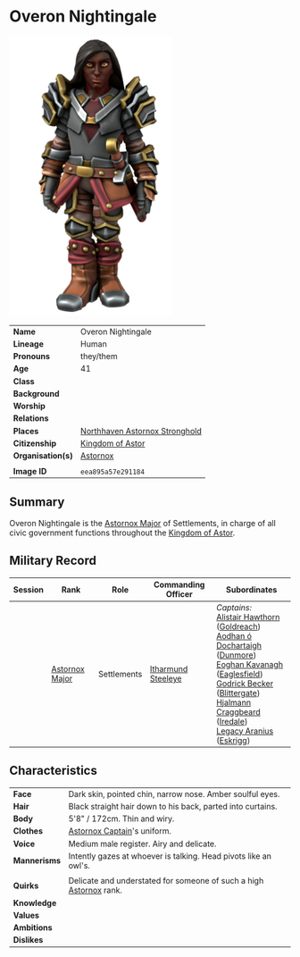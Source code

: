 # Overon Nightingale

<img src="https://raw.githubusercontent.com/jesskelsall/astarus-images/main/characters/portraits/eea895a57e291184.png" height="500" />

|||
| --- | --- |
| **Name** | Overon Nightingale | character.4
| **Lineage** | Human |
| **Pronouns** | they/them |
| **Age** | 41 |
| **Class** | |
| **Background** | |
| **Worship** | |
| **Relations** | |
| **Places** | [Northhaven Astornox Stronghold](../places/settlements/strongholds/northhaven-astornox-stronghold.md) |
| **Citizenship** | [Kingdom of Astor](../civilisations/kingdom-of-astor/kingdom-of-astor.md) |
| **Organisation(s)** | [Astornox](../organisations/government/astornox/astornox.md) |
|||
| **Image ID** | `eea895a57e291184` |

## Summary

Overon Nightingale is the [Astornox Major](../organisations/government/astornox/ranks/astornox-major.md) of Settlements, in charge of all civic government functions throughout the [Kingdom of Astor](../civilisations/kingdom-of-astor/kingdom-of-astor.md).

## Military Record

| Session | Rank | Role | Commanding Officer | Subordinates |
|:---:| --- | --- | --- | --- |
|| [Astornox Major](../organisations/government/astornox/ranks/astornox-major.md) | Settlements | [Itharmund Steeleye](itharmund-steeleye.md) | *Captains:*<br>[Alistair Hawthorn](alistair-hawthorn.md) ([Goldreach](../places/settlements/towns/goldreach.md))<br>[Aodhan ó Dochartaigh](aodhan-o-dochartaigh.md) ([Dunmore](../places/settlements/cities/dunmore.md))<br>[Eoghan Kavanagh](eoghan-kavanagh.md) ([Eaglesfield](../places/settlements/towns/eaglesfield.md))<br>[Godrick Becker](godrick-becker.md) ([Blittergate](../places/settlements/towns/blittergate.md))<br>[Hjalmann Craggbeard](hjalmann-craggbeard.md) ([Iredale](../places/settlements/towns/iredale.md))<br>[Legacy Aranius](legacy-aranius.md) ([Eskrigg](../places/settlements/cities/eskrigg.md)) |

## Characteristics

| | |
| --- | --- |
| **Face** | Dark skin, pointed chin, narrow nose. Amber soulful eyes. | characteristics.2
| **Hair** | Black straight hair down to his back, parted into curtains. |
| **Body** | 5'8" / 172cm. Thin and wiry. |
| **Clothes** | [Astornox Captain](../organisations/government/astornox/ranks/astornox-captain.md)'s uniform. |
| **Voice** | Medium male register. Airy and delicate. |
| **Mannerisms** | Intently gazes at whoever is talking. Head pivots like an owl's. |
| | |
| **Quirks** | Delicate and understated for someone of such a high [Astornox](../organisations/government/astornox/astornox.md) rank. |
| **Knowledge** | |
| **Values** | |
| **Ambitions** | |
| **Dislikes** | |
